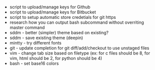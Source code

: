 * script to upload/manage keys for Github
* script to upload/manage keys for Bitbucket
* script to setup automatic store credetials for git https
* research how you can output bash subcommand without overriting master command
* sddm - better (simpler) theme based on existing?
* sddm - save existing theme (deepin)
* mintty - try different fonts
* git - update completion for git diff/add/checkout to use unstaged files
* vim - change tab size based on filetype (ex: for c files should be 8, for vim, html should be 2, for python should be 4)
* bash - set base16 colors

